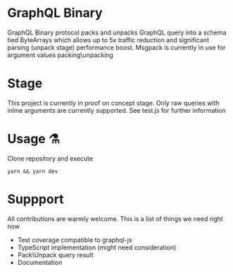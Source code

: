 # GraphQL Binary
GraphQL Binary protocol packs and unpacks GraphQL query into a schema tied ByteArrays which allows up to 5x traffic reduction and significant parsing (unpack stage) performance boost.
Msgpack is currently in use for argument values packing\unpacking

# Stage
This project is currently in proof on concept stage. Only raw queries with inline arguments are currently supported. See test.js for further information

# Usage ⚗️
Clone repository and execute
```shell
yarn && yarn dev
```

# Suppport
All contributions are warmly welcome. This is a list of things we need right now
- Test coverage compatible to graphql-js
- TypeScript implementation (might need consideration)
- Pack\Unpack query result
- Documentation